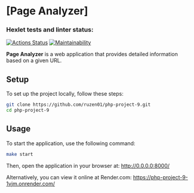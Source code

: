 # [Page Analyzer]

### Hexlet tests and linter status:
[![Actions Status](https://github.com/ruzen01/php-project-9/actions/workflows/hexlet-check.yml/badge.svg)](https://github.com/ruzen01/php-project-9/actions)
[![Maintainability](https://api.codeclimate.com/v1/badges/cc366838da2071e07a7d/maintainability)](https://codeclimate.com/github/ruzen01/php-project-9/maintainability)

**Page Analyzer** is a web application that provides detailed information based on a given URL.

## Setup

To set up the project locally, follow these steps:
```bash
git clone https://github.com/ruzen01/php-project-9.git
cd php-project-9
```
## Usage

To start the application, use the following command:

```bash
make start
```
Then, open the application in your browser at: http://0.0.0.0:8000/

Alternatively, you can view it online at Render.com: https://php-project-9-1vjm.onrender.com/
